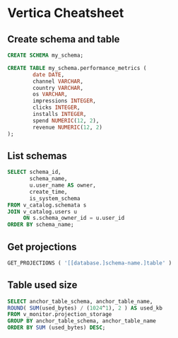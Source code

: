 # Vertica Cheatsheet

## Create schema and table

``` SQL
CREATE SCHEMA my_schema;

CREATE TABLE my_schema.performance_metrics (
        date DATE,
        channel VARCHAR,
        country VARCHAR,
        os VARCHAR,
        impressions INTEGER,
        clicks INTEGER,
        installs INTEGER,
        spend NUMERIC(12, 2),
        revenue NUMERIC(12, 2)
);
```

## List schemas

``` SQL
SELECT schema_id, 
       schema_name,
       u.user_name AS owner,
       create_time,
       is_system_schema
FROM v_catalog.schemata s
JOIN v_catalog.users u
     ON s.schema_owner_id = u.user_id
ORDER BY schema_name;
```

## Get projections

``` SQL
GET_PROJECTIONS ( '[[database.]schema-name.]table' )
```

## Table used size

``` SQL
SELECT anchor_table_schema, anchor_table_name,
ROUND( SUM(used_bytes) / (1024^1), 2 ) AS used_kb
FROM v_monitor.projection_storage
GROUP BY anchor_table_schema, anchor_table_name
ORDER BY SUM (used_bytes) DESC;
```
